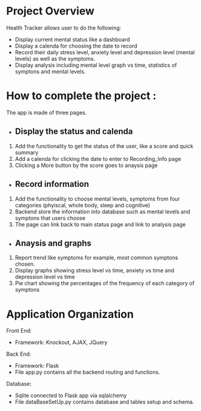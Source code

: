 # Project Overview
Health Tracker allows user to do the following:

* Display current mental status like a dashboard 
* Display a calenda for choosing the date to record   
* Record their daily stress level, anxiety level and depression level (mental levels) as well as the symptoms. 
* Display analysis including mental level graph vs time, statistics of symptons and mental levels.

# How to complete the project : 
The app is made of three pages.

* ## Display the status and calenda
1. Add the functionality to get the status of the user, like a score and quick summary
2. Add a calenda for clicking the date to enter to Recording_Info page
3. Clicking a More button by the score goes to anaysis page 

* ## Record information
1. Add the functionality to choose mental levels, symptoms from four categories (phyiscal, whole body, sleep and cognitive)
2. Backend store the information into database such as mental levels and symptons that users choose
3. The page can link back to main status page and link to analysis page

* ## Anaysis and graphs
1. Report trend like symptoms for example, most common symptons chosen.
2. Display graphs showing stress level vs time, anxiety vs time and depression level vs time 
3. Pie chart showing the percentages of the frequency of each category of symptons 

# Application Organization
Front End:
* Framework: Knockout, AJAX, JQuery 

Back End:
* Framework: Flask 
* File app.py contains all the backend routing and functions. 

Database:
* Sqlite connected to Flask app via sqlalchemy 
* File dataBaseSetUp.py contains database and tables setup and schema. 
